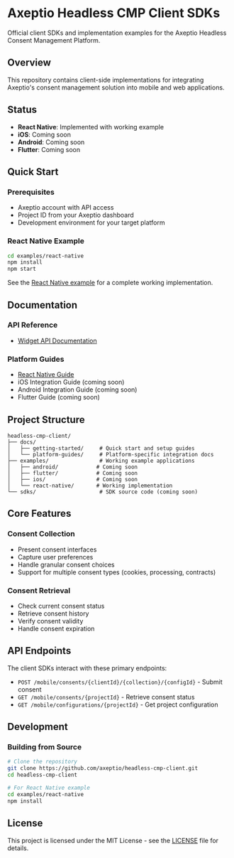 # Axeptio Headless CMP Client SDKs

Official client SDKs and implementation examples for the Axeptio Headless Consent Management Platform.

## Overview

This repository contains client-side implementations for integrating Axeptio's consent management solution into mobile and web applications.

## Status

- **React Native**: Implemented with working example
- **iOS**: Coming soon
- **Android**: Coming soon  
- **Flutter**: Coming soon

## Quick Start

### Prerequisites

- Axeptio account with API access
- Project ID from your Axeptio dashboard
- Development environment for your target platform

### React Native Example

```bash
cd examples/react-native
npm install
npm start
```

See the [React Native example](./examples/react-native/) for a complete working implementation.

## Documentation

### API Reference

- [Widget API Documentation](https://staging-api.axeptio.tech/mobile/docs/widget)

### Platform Guides

- [React Native Guide](./docs/platform-guides/react-native.md)
- iOS Integration Guide (coming soon)
- Android Integration Guide (coming soon)
- Flutter Guide (coming soon)

## Project Structure

```
headless-cmp-client/
├── docs/
│   ├── getting-started/     # Quick start and setup guides
│   └── platform-guides/     # Platform-specific integration docs
├── examples/                # Working example applications
│   ├── android/            # Coming soon
│   ├── flutter/            # Coming soon
│   ├── ios/                # Coming soon
│   └── react-native/       # Working implementation
└── sdks/                    # SDK source code (coming soon)
```

## Core Features

### Consent Collection
- Present consent interfaces
- Capture user preferences
- Handle granular consent choices
- Support for multiple consent types (cookies, processing, contracts)

### Consent Retrieval
- Check current consent status
- Retrieve consent history
- Verify consent validity
- Handle consent expiration

## API Endpoints

The client SDKs interact with these primary endpoints:

- `POST /mobile/consents/{clientId}/{collection}/{configId}` - Submit consent
- `GET /mobile/consents/{projectId}` - Retrieve consent status
- `GET /mobile/configurations/{projectId}` - Get project configuration

## Development

### Building from Source

```bash
# Clone the repository
git clone https://github.com/axeptio/headless-cmp-client.git
cd headless-cmp-client

# For React Native example
cd examples/react-native
npm install
```

## License

This project is licensed under the MIT License - see the [LICENSE](LICENSE) file for details.